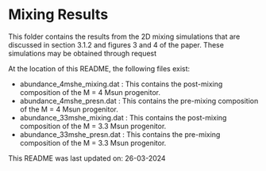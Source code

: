 # Mixing Results

This folder contains the results from the 2D mixing simulations that are discussed in section 3.1.2 and figures 3 and 4 of the paper. These simulations may be obtained through request 

At the location of this README, the following files exist:

- abundance_4mshe_mixing.dat : This contains the post-mixing composition of the M = 4 Msun progenitor.
- abundance_4mshe_presn.dat : This contains the pre-mixing composition of the M = 4 Msun progenitor.
- abundance_33mshe_mixing.dat : This contains the post-mixing composition of the M = 3.3 Msun progenitor.
- abundance_33mshe_presn.dat : This contains the pre-mixing composition of the M = 3.3 Msun progenitor.

This README was last updated on: 26-03-2024

